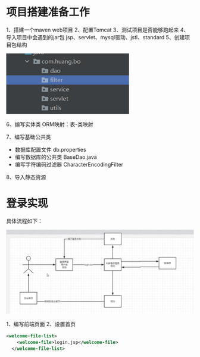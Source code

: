 # 项目搭建准备工作
1、搭建一个maven web项目
2、配置Tomcat
3、测试项目是否能够跑起来
4、导入项目中会遇到的jar包
   jsp、servlet、mysql驱动、jstl、standard
5、创建项目包结构

![img.png](img.png)

6、编写实体类
ORM映射：表-类映射

7、编写基础公共类
* 数据库配置文件
  db.properties
* 编写数据库的公共类
  BaseDao.java
* 编写字符编码过滤器
  CharacterEncodingFilter

8、导入静态资源

# 登录实现
具体流程如下：

![img_1.png](img_1.png)

1、编写前端页面
2、设置首页
```xml
<welcome-file-list>
    <welcome-file>login.jsp</welcome-file>
  </welcome-file-list>
```